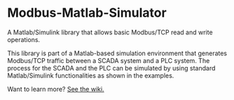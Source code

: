 # Modbus-Matlab-Simulator
A Matlab/Simulink library that allows basic Modbus/TCP read and write operations.

This library is part of a Matlab-based simulation environment that generates Modbus/TCP traffic between  a SCADA system and a PLC system. 
The process for the SCADA and the PLC can be simulated by using standard Matlab/Simulink functionalities as shown in the examples.

Want to learn more? [See the wiki.](https://github.com/preemptive-FP7/Modbus-Matlab-Simulator/wiki)


